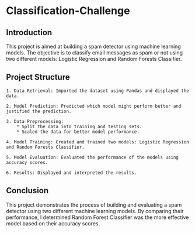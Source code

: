 # Classification-Challenge

## Introduction

This project is aimed at building a spam detector using machine learning models. The objective is to classify email messages as spam or not using two different models: Logistic Regression and Random Forests Classifier.

## Project Structure

    1. Data Retrieval: Imported the dataset using Pandas and displayed the data.

    2. Model Prediction: Predicted which model might perform better and justified the prediction.

    3. Data Preprocessing:
        * Split the data into training and testing sets.
        * Scaled the data for better model performance.

    4. Model Training: Created and trained two models: Logistic Regression and Random Forests Classifier.

    5. Model Evaluation: Evaluated the performance of the models using accuracy scores.

    6. Results: Displayed and interpreted the results.

## Conclusion

This project demonstrates the process of building and evaluating a spam detector using two different machine learning models. By comparing their performance, I determined Random Forest Classifier was the more effective model based on their accuracy scores.